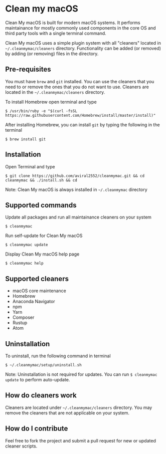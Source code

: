 # Clean my macOS

Clean My macOS is built for modern macOS systems. It performs maintainance for mostly commonly used components in the core OS and third party tools with a single terminal command.

Clean My macOS uses a simple plugin system with all "cleaners" located in `~/.cleanmymac/cleaners` directory. Functionality can be added (or removed) by adding (or removing) files in the directory.

## Pre-requisites

You must have `brew` and `git` installed. You can use the cleaners that you need to or remove the ones that you do not want to use. Cleaners are located in the `~/.cleanmymac/cleaners` directory.

To install Homebrew open terminal and type

`$ /usr/bin/ruby -e "$(curl -fsSL https://raw.githubusercontent.com/Homebrew/install/master/install)"`

After installing Homebrew, you can install `git` by typing the following in the terminal

`$ brew install git`

## Installation

Open Terminal and type

`$ git clone https://github.com/aviral2552/cleanmymac.git && cd cleanmymac && ./install.sh && cd`

Note: Clean My macOS is always installed in `~/.cleanmymac` directory

## Supported commands

Update all packages and run all maintainance cleaners on your system

`$ cleanmymac`

Run self-update for Clean My macOS

`$ cleanmymac update`

Display Clean My macOS help page

`$ cleanmymac help`

## Supported cleaners

*   macOS core maintenance
*   Homebrew
*   Anaconda Navigator
*   npm
*   Yarn
*   Composer
*   Rustup
*   Atom

## Uninstallation

To uninstall, run the following command in terminal

`$ ~/.cleanmymac/setup/uninstall.sh`

Note: Uninstallation is not required for updates. You can run `$ cleanmymac update` to perform auto-update.

## How do cleaners work

Cleaners are located under `~/.cleanmymac/cleaners` directory. You may remove the cleaners that are not applicable on your system.

## How do I contribute

Feel free to fork the project and submit a pull request for new or updated cleaner scripts.
